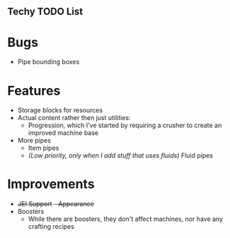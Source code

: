 ## Techy TODO List

# Bugs
* Pipe bounding boxes

# Features
* Storage blocks for resources
* Actual content rather then just utilities:
  - Progression, which I've started by requiring a crusher to create an improved machine base
* More pipes
  - Item pipes
  - *(Low priority, only when I add stuff that uses fluids)* Fluid pipes

# Improvements
* ~~JEI Support~~
  ~~- Appearance~~
* Boosters
  - While there are boosters, they don't affect machines, nor have any crafting recipes
